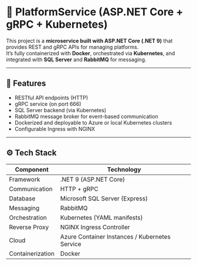 # 🚀 PlatformService (ASP.NET Core + gRPC + Kubernetes)

This project is a **microservice built with ASP.NET Core (.NET 9)** that provides REST and gRPC APIs for managing platforms.  
It’s fully containerized with **Docker**, orchestrated via **Kubernetes**, and integrated with **SQL Server** and **RabbitMQ** for messaging.

---

## 🧠 Features

- RESTful API endpoints (HTTP)
- gRPC service (on port 666)
- SQL Server backend (via Kubernetes)
- RabbitMQ message broker for event-based communication
- Dockerized and deployable to Azure or local Kubernetes clusters
- Configurable Ingress with NGINX

---

## ⚙️ Tech Stack

| Component | Technology |
|------------|-------------|
| Framework | .NET 9 (ASP.NET Core) |
| Communication | HTTP + gRPC |
| Database | Microsoft SQL Server (Express) |
| Messaging | RabbitMQ |
| Orchestration | Kubernetes (YAML manifests) |
| Reverse Proxy | NGINX Ingress Controller |
| Cloud | Azure Container Instances / Kubernetes Service |
| Containerization | Docker |
